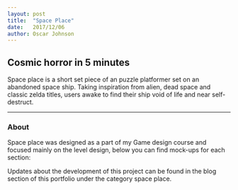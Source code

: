 ```yaml
---
layout: post
title:  "Space Place"
date:   2017/12/06
author: Oscar Johnson
---
```


## Cosmic horror in 5 minutes
Space place is a short set piece of an puzzle platformer set on an abandoned space ship. Taking inspiration from alien, dead space and classic zelda titles, users awake to find their ship void of life and near self-destruct.

<put a video here please>

---

### About
Space place was designed as a part of my Game design course and focused mainly on the level design, below you can find mock-ups for each section:

Updates about the development of this project can be found in the blog section of this portfolio under the category space place.
